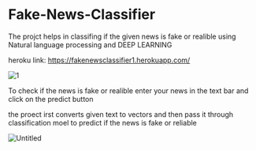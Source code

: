 # Fake-News-Classifier

The projct helps in classifing if the given news is fake or realible using Natural language processing and DEEP LEARNING

heroku link: https://fakenewsclassifier1.herokuapp.com/

![1](https://user-images.githubusercontent.com/96243604/180594977-2f191af2-3a99-496a-a35e-4a3fcb1d52ef.png)

To check if the news is fake or realible enter your news in the text bar and click on the predict button

the proect irst converts given text to vectors and then pass it through classification moel to predict if the news is fake or reliable

![Untitled](https://user-images.githubusercontent.com/96243604/180595130-b15c232b-896b-4848-9195-0d379566bbc5.png)
